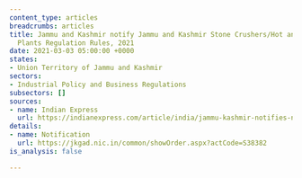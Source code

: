 ```yaml
---
content_type: articles
breadcrumbs: articles
title: Jammu and Kashmir notify Jammu and Kashmir Stone Crushers/Hot and Wet Mixing
  Plants Regulation Rules, 2021
date: 2021-03-03 05:00:00 +0000
states:
- Union Territory of Jammu and Kashmir
sectors:
- Industrial Policy and Business Regulations
subsectors: []
sources:
- name: Indian Express
  url: https://indianexpress.com/article/india/jammu-kashmir-notifies-new-rules-for-stone-crushing-mixing-plans-junks-licence-requirement-7201611/
details:
- name: Notification
  url: https://jkgad.nic.in/common/showOrder.aspx?actCode=S38382
is_analysis: false

---
```

